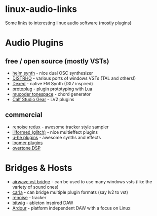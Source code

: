 # linux-audio-links
Some links to interesting linux audio software (mostly plugins)


# Audio Plugins

## free / open source (mostly VSTs)

* [helm synth](http://tytel.org/helm/) - nice dual OSC synthesizer
* [DISTRHO](http://distrho.sourceforge.net/) - various ports of windows VSTs (TAL and others!)
* [Dexed](https://github.com/asb2m10/dexed) - native FM Synth (DX7 inspired)
* [protoplug](http://www.osar.fr/protoplug/) - plugin prototyping with Lua
* [mucoder tonespace](http://www.mucoder.net/en/tonespace/) - chord generator
* [Calf Studio Gear](http://calf-studio-gear.org/) - LV2 plugins

## commercial

* [renoise redux](http://www.renoise.com/products/redux) - awesome tracker style sampler
* [illformed (glitch)](http://illformed.com/) - nice multieffect plugins
* [u-he plugins](http://www.kvraudio.com/forum/viewtopic.php?f=31&t=424953) - awesome synths and effects
* [loomer plugins](http://www.loomer.co.uk/)
* [overtone DSP](http://www.overtonedsp.co.uk/)

# Bridges & Hosts

* [airwave vst bridge](https://github.com/phantom-code/airwave) - can be used to use many windows vsts (like the variety of sound ones)
* [carla](http://kxstudio.linuxaudio.org/Applications:Carla) - can bridge multiple plugin formats (say lv2 to vst)
* [renoise](http://www.renoise.com/p) - tracker
* [bitwig](https://www.bitwig.com/) - ableton inspired DAW
* [Ardour](http://ardour.org/) - platform independent DAW with a focus on Linux
